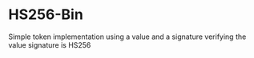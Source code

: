 # HS256-Bin

Simple token implementation using a value and a signature verifying the value signature is HS256

